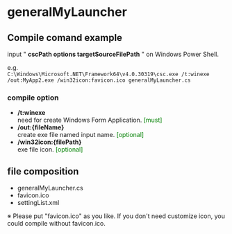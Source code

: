 # generalMyLauncher

## Compile comand example

input " **cscPath options targetSourceFilePath** " on Windows Power Shell.

e.g.  
 `C:\Windows\Microsoft.NET\Framework64\v4.0.30319\csc.exe /t:winexe /out:MyApp2.exe /win32icon:favicon.ico generalMyLauncher.cs`

### compile option

- **/t:winexe**  
  need for create Windows Form Application.
  <span style="color: green;">[must]</span>
- **/out:{fileName}**  
  create exe file named input name.
  <span style="color: green;">[optional]</span>
- **/win32icon:{filePath}**  
  exe file icon.
  <span style="color: green;">[optional]</span>

## file composition

- generalMyLauncher.cs
- favicon.ico
- settingList.xml

※ Please put "favicon.ico" as you like. If you don't need customize icon, you could compile without favicon.ico.
